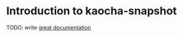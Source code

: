 # Introduction to kaocha-snapshot

TODO: write [great documentation](http://jacobian.org/writing/what-to-write/)
